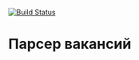 [![Build Status](https://travis-ci.org/faimon/job4j_grabber.svg?branch=master)](https://travis-ci.org/faimon/job4j_grabber)

# Парсер вакансий